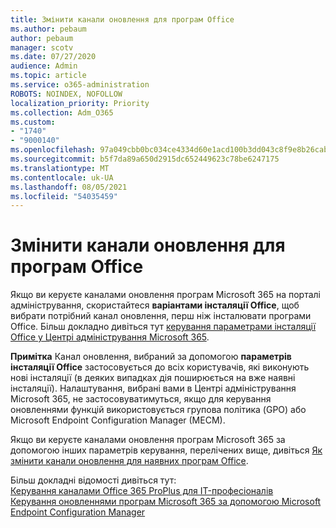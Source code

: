 ```yaml
---
title: Змінити канали оновлення для програм Office
ms.author: pebaum
author: pebaum
manager: scotv
ms.date: 07/27/2020
audience: Admin
ms.topic: article
ms.service: o365-administration
ROBOTS: NOINDEX, NOFOLLOW
localization_priority: Priority
ms.collection: Adm_O365
ms.custom:
- "1740"
- "9000140"
ms.openlocfilehash: 97a049cbb0bc034ce4334d60e1acd100b3dd043c8f9e8b26cab8580d88201516
ms.sourcegitcommit: b5f7da89a650d2915dc652449623c78be6247175
ms.translationtype: MT
ms.contentlocale: uk-UA
ms.lasthandoff: 08/05/2021
ms.locfileid: "54035459"
---
```

# <a name="change-update-channels-for-office-apps"></a>Змінити канали оновлення для програм Office

Якщо ви керуєте каналами оновлення програм Microsoft 365 на порталі адміністрування, скористайтеся  **варіантами інсталяції Office**,  щоб вибрати потрібний канал оновлення, перш ніж інсталювати програми Office. Більш докладно дивіться тут [керування параметрами інсталяції Office у Центрі адміністрування Microsoft 365](https://docs.microsoft.com/deployoffice/manage-software-download-settings-office-365).

**Примітка** Канал оновлення, вибраний за допомогою  **параметрів інсталяції Office**  застосовується до всіх користувачів, які виконують нові інсталяції (в деяких випадках дія поширюється на вже наявні інсталяції). Налаштування, вибрані вами в Центрі адміністрування Microsoft 365, не застосовуватимуться, якщо для керування оновленнями функцій використовується групова політика (GPO) або Microsoft Endpoint Configuration Manager (MECM).

Якщо ви керуєте каналами оновлення програм Microsoft 365 за допомогою інших параметрів керування, перелічених вище, дивіться [Як змінити канали оновлення для наявних програм Office](https://support.microsoft.com/help/3185078/how-to-switch-from-semi-annual-channel-to-monthly-channel).

Більш докладні відомості дивіться тут:  
[Керування каналами Office 365 ProPlus для IT-професіоналів](https://techcommunity.microsoft.com/t5/office-365-blog/how-to-manage-office-365-proplus-channels-for-it-pros/ba-p/795813)  
[Керування оновленнями програм Microsoft 365 за допомогою Microsoft Endpoint Configuration Manager](https://docs.microsoft.com/deployoffice/manage-microsoft-365-apps-updates-configuration-manager)